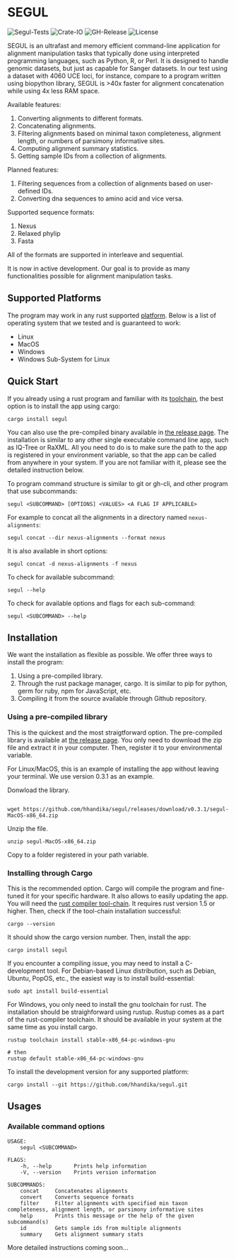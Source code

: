 # SEGUL

![Segul-Tests](https://github.com/hhandika/segul/workflows/Segul-Tests/badge.svg)
![Crate-IO](https://img.shields.io/crates/v/segul)
![GH-Release](https://img.shields.io/github/v/release/hhandika/segul)
![License](https://img.shields.io/github/license/hhandika/segul)

SEGUL is an ultrafast and memory efficient command-line application for alignment manipulation tasks that typically done using interpreted programming languages, such as Python, R, or Perl. It is designed to handle genomic datasets, but just as capable for Sanger datasets. In our test using a dataset with 4060 UCE loci, for instance, compare to a program written using biopython library, SEGUL is >40x faster for alignment concatenation while using 4x less RAM space.

Available features:

1. Converting alignments to different formats.
2. Concatenating alignments.
3. Filtering alignments based on minimal taxon completeness, alignment length, or numbers of parsimony informative sites.
4. Computing alignment summary statistics.
5. Getting sample IDs from a collection of alignments.

Planned features:

1. Filtering sequences from a collection of alignments based on user-defined IDs.
2. Converting dna sequences to amino acid and vice versa.

Supported sequence formats:

1. Nexus
2. Relaxed phylip
3. Fasta

All of the formats are supported in interleave and sequential.

It is now in active development. Our goal is to provide as many functionalities possible for alignment manipulation tasks.

## Supported Platforms

The program may work in any rust supported [platform](https://doc.rust-lang.org/nightly/rustc/platform-support.html). Below is a list of operating system that we tested and is guaranteed to work:

- Linux
- MacOS
- Windows
- Windows Sub-System for Linux

## Quick Start

If you already using a rust program and familiar with its [toolchain](https://www.rust-lang.org/learn/get-started), the best option is to install the app using cargo:

```{Bash}
cargo install segul
```

You can also use the pre-compiled binary available in [the release page](https://github.com/hhandika/segul/releases/). The installation is similar to any other single executable command line app, such as IQ-Tree or RaXML. All you need to do is to make sure the path to the app is registered in your environment variable, so that the app can be called from anywhere in your system. If you are not familiar with it, please see the detailed instruction below.

To program command structure is similar to git or gh-cli, and other program that use subcommands:

```{Bash}
segul <SUBCOMMAND> [OPTIONS] <VALUES> <A FLAG IF APPLICABLE>
```

For example to concat all the alignments in a directory named `nexus-alignments`:

```{Bash}
segul concat --dir nexus-alignments --format nexus
```

It is also available in short options:

```{Bash}
segul concat -d nexus-alignments -f nexus
```

To check for available subcommand:

```{Bash}
segul --help
```

To check for available options and flags for each sub-command:

```{Bash}
segul <SUBCOMMAND> --help
```

## Installation

We want the installation as flexible as possible. We offer three ways to install the program:

1. Using a pre-compiled library.
2. Through the rust package manager, cargo. It is similar to pip for python, germ for ruby, npm for JavaScript, etc.
3. Compiling it from the source available through Github repository.

### Using a pre-compiled library

This is the quickest and the most straigtforward option. The pre-compiled library is available at [the release page](https://github.com/hhandika/segul/releases/). You only need to download the zip file and extract it in your computer. Then, register it to your environmental variable.

For Linux/MacOS, this is an example of installing the app without leaving your terminal. We use version 0.3.1 as an example.

Donwload the library.

```{Bash}

wget https://github.com/hhandika/segul/releases/download/v0.3.1/segul-MacOS-x86_64.zip
```

Unzip the file.

```{Bash}
unzip segul-MacOS-x86_64.zip
```

Copy to a folder registered in your path variable.

### Installing through Cargo

This is the recommended option. Cargo will compile the program and fine-tuned it for your specific hardware. It also allows to easily updating the app. You will need the [rust compiler tool-chain](https://www.rust-lang.org/learn/get-started). It requires rust version 1.5 or higher. Then, check if the tool-chain installation successful:

```{Bash}
cargo --version
```

It should show the cargo version number. Then, install the app:

```{Bash}
cargo install segul
```

If you encounter a compiling  issue, you may need to install a C-development tool. For Debian-based Linux distribution, such as Debian, Ubuntu, PopOS, etc., the easiest way is to install build-essential:

```{Bash}
sudo apt install build-essential
```

For Windows, you only need to install the gnu toolchain for rust. The installation should be straighforward using rustup. Rustup comes as a part of the rust-compiler toolchain. It should be available in your system at the same time as you install cargo.

```{Bash}
rustup toolchain install stable-x86_64-pc-windows-gnu

# then
rustup default stable-x86_64-pc-windows-gnu
```

To install the development version for any supported platform:

```{Bash}
cargo install --git https://github.com/hhandika/segul.git
```

## Usages

### Available command options

```{Bash}
USAGE:
    segul <SUBCOMMAND>

FLAGS:
    -h, --help       Prints help information
    -V, --version    Prints version information

SUBCOMMANDS:
    concat     Concatenates alignments
    convert    Converts sequence formats
    filter     Filter alignments with specified min taxon completeness, alignment length, or parsimony informative sites
    help       Prints this message or the help of the given subcommand(s)
    id         Gets sample ids from multiple alignments
    summary    Gets alignment summary stats
```

More detailed instructions coming soon...

